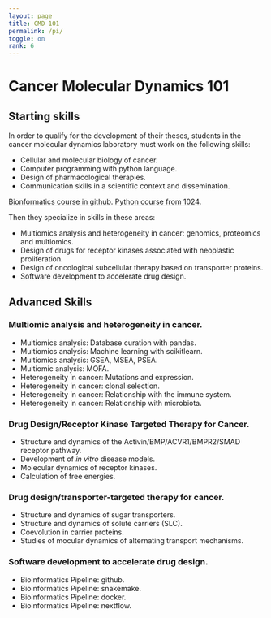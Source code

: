 ```yaml
---
layout: page
title: CMD 101
permalink: /pi/
toggle: on
rank: 6
---
```


# Cancer Molecular Dynamics 101

## Starting skills

In order to qualify for the development of their theses, students in the cancer molecular dynamics laboratory must work on the following skills:

* Cellular and molecular biology of cancer.
* Computer programming with python language.
* Design of pharmacological therapies.
* Communication skills in a scientific context and dissemination.

[Bionformatics course in github](https://github.com/Nanocell-Lab/bioinf_4115025).
[Python course from 1024](https://www.1024programadores.cl/recursos).

Then they specialize in skills in these areas:
* Multiomics analysis and heterogeneity in cancer: genomics, proteomics and multiomics.
* Design of drugs for receptor kinases associated with neoplastic proliferation.
* Design of oncological subcellular therapy based on transporter proteins.
* Software development to accelerate drug design.

## Advanced Skills

### Multiomic analysis and heterogeneity in cancer.
* Multiomics analysis: Database curation with pandas.
* Multiomics analysis: Machine learning with scikitlearn.
* Multiomics analysis: GSEA, MSEA, PSEA.
* Multiomic analysis: MOFA.
* Heterogeneity in cancer: Mutations and expression.
* Heterogeneity in cancer: clonal selection.
* Heterogeneity in cancer: Relationship with the immune system.
* Heterogeneity in cancer: Relationship with microbiota.

### Drug Design/Receptor Kinase Targeted Therapy for Cancer.
* Structure and dynamics of the Activin/BMP/ACVR1/BMPR2/SMAD receptor pathway.
* Development of *in vitro* disease models.
* Molecular dynamics of receptor kinases.
* Calculation of free energies.

### Drug design/transporter-targeted therapy for cancer.
* Structure and dynamics of sugar transporters.
* Structure and dynamics of solute carriers (SLC).
* Coevolution in carrier proteins.
* Studies of mocular dynamics of alternating transport mechanisms.

### Software development to accelerate drug design.
* Bioinformatics Pipeline: github.
* Bioinformatics Pipeline: snakemake.
* Bioinformatics Pipeline: docker.
* Bioinformatics Pipeline: nextflow.